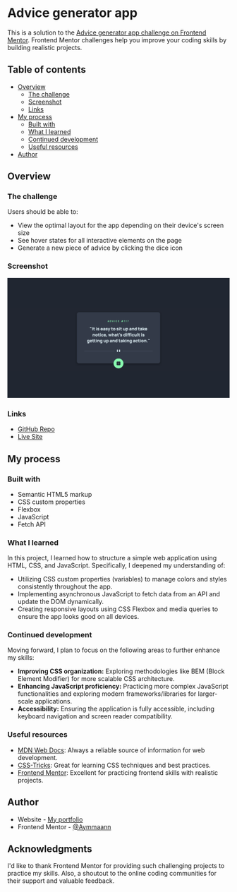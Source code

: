 # Advice generator app 

This is a solution to the [Advice generator app challenge on Frontend Mentor](https://www.frontendmentor.io/challenges/advice-generator-app-QdUG-13db). Frontend Mentor challenges help you improve your coding skills by building realistic projects.

## Table of contents

- [Overview](#overview)
  - [The challenge](#the-challenge)
  - [Screenshot](#screenshot)
  - [Links](#links)
- [My process](#my-process)
  - [Built with](#built-with)
  - [What I learned](#what-i-learned)
  - [Continued development](#continued-development)
  - [Useful resources](#useful-resources)
- [Author](#author)

## Overview

### The challenge

Users should be able to:

- View the optimal layout for the app depending on their device's screen size
- See hover states for all interactive elements on the page
- Generate a new piece of advice by clicking the dice icon

### Screenshot

![Advice Generator App](./images/screenshot.jpg)

### Links

- [GitHub Repo](https://github.com/Aymmaann/Front-End-Development/tree/main/Advice%20generator%20app)
- [Live Site](https://fe-advice-generator-app.netlify.app/)

## My process

### Built with

- Semantic HTML5 markup
- CSS custom properties
- Flexbox
- JavaScript
- Fetch API

### What I learned

In this project, I learned how to structure a simple web application using HTML, CSS, and JavaScript. Specifically, I deepened my understanding of:

- Utilizing CSS custom properties (variables) to manage colors and styles consistently throughout the app.
- Implementing asynchronous JavaScript to fetch data from an API and update the DOM dynamically.
- Creating responsive layouts using CSS Flexbox and media queries to ensure the app looks good on all devices.

### Continued development

Moving forward, I plan to focus on the following areas to further enhance my skills:

- **Improving CSS organization:** Exploring methodologies like BEM (Block Element Modifier) for more scalable CSS architecture.
- **Enhancing JavaScript proficiency:** Practicing more complex JavaScript functionalities and exploring modern frameworks/libraries for larger-scale applications.
- **Accessibility:** Ensuring the application is fully accessible, including keyboard navigation and screen reader compatibility.

### Useful resources

- [MDN Web Docs](https://developer.mozilla.org/): Always a reliable source of information for web development.
- [CSS-Tricks](https://css-tricks.com/): Great for learning CSS techniques and best practices.
- [Frontend Mentor](https://www.frontendmentor.io/): Excellent for practicing frontend skills with realistic projects.

  
## Author

- Website - [My portfolio](https://ayman03-portfolio.netlify.app/)
- Frontend Mentor - [@Aymmaann](https://www.frontendmentor.io/profile/Aymmaann)

## Acknowledgments

I'd like to thank Frontend Mentor for providing such challenging projects to practice my skills. Also, a shoutout to the online coding communities for their support and valuable feedback.

